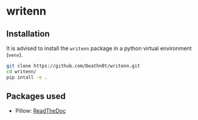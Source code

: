 # writenn

## Installation

It is advised to install the `writenn` package in a python virtual environment (`venv`).

```bash
git clone https://github.com/Deathn0t/writenn.git
cd writenn/
pip intall -e .
```

## Packages used

* Pillow: [ReadTheDoc](https://pillow.readthedocs.io/en/stable/)
